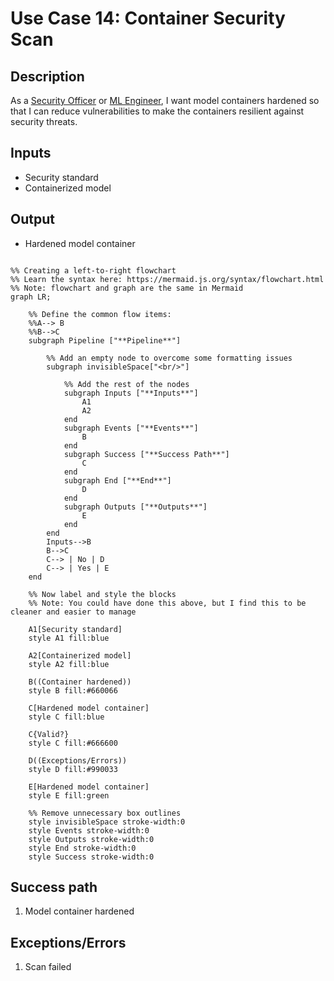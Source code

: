 # Use Case 14: Container Security Scan

## Description

As a <a href="https://github.com/MLOps-OpenAPI/arch-diagrams?tab=readme-ov-file#security--compliance-officers">Security Officer</a> or <a href="https://github.com/MLOps-OpenAPI/arch-diagrams?tab=readme-ov-file#ml-engineers">ML Engineer</a>, I want model containers hardened so that I can reduce vulnerabilities to make the containers resilient against security threats.

## Inputs

* Security standard
* Containerized model

## Output

* Hardened model container

```mermaid

%% Creating a left-to-right flowchart
%% Learn the syntax here: https://mermaid.js.org/syntax/flowchart.html
%% Note: flowchart and graph are the same in Mermaid
graph LR;

    %% Define the common flow items:
    %%A--> B
    %%B-->C
    subgraph Pipeline ["**Pipeline**"]
        
        %% Add an empty node to overcome some formatting issues
        subgraph invisibleSpace["<br/>"]

            %% Add the rest of the nodes
            subgraph Inputs ["**Inputs**"]
                A1
                A2
            end
            subgraph Events ["**Events**"]
                B
            end
            subgraph Success ["**Success Path**"]
                C
            end
            subgraph End ["**End**"]
                D
            end
            subgraph Outputs ["**Outputs**"]
                E
            end
        end
        Inputs-->B
        B-->C
        C--> | No | D
        C--> | Yes | E
    end

    %% Now label and style the blocks
    %% Note: You could have done this above, but I find this to be cleaner and easier to manage

    A1[Security standard]
    style A1 fill:blue

    A2[Containerized model]
    style A2 fill:blue

    B((Container hardened))
    style B fill:#660066

    C[Hardened model container]
    style C fill:blue

    C{Valid?}
    style C fill:#666600

    D((Exceptions/Errors))
    style D fill:#990033

    E[Hardened model container]
    style E fill:green

    %% Remove unnecessary box outlines
    style invisibleSpace stroke-width:0
    style Events stroke-width:0
    style Outputs stroke-width:0
    style End stroke-width:0
    style Success stroke-width:0
```


## Success path

1. Model container hardened
    
## Exceptions/Errors

1. Scan failed

